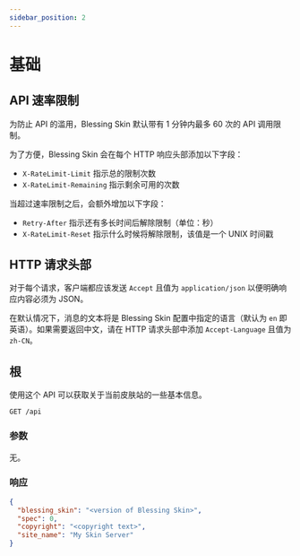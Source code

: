 ```yaml
---
sidebar_position: 2
---
```


# 基础

## API 速率限制

为防止 API 的滥用，Blessing Skin 默认带有 1 分钟内最多 60 次的 API 调用限制。

为了方便，Blessing Skin 会在每个 HTTP 响应头部添加以下字段：

- `X-RateLimit-Limit` 指示总的限制次数
- `X-RateLimit-Remaining` 指示剩余可用的次数

当超过速率限制之后，会额外增加以下字段：

- `Retry-After` 指示还有多长时间后解除限制（单位：秒）
- `X-RateLimit-Reset` 指示什么时候将解除限制，该值是一个 UNIX 时间戳

## HTTP 请求头部

对于每个请求，客户端都应该发送 `Accept` 且值为 `application/json` 以便明确响应内容必须为 JSON。

在默认情况下，消息的文本将是 Blessing Skin 配置中指定的语言（默认为 `en` 即英语）。如果需要返回中文，请在 HTTP 请求头部中添加 `Accept-Language` 且值为 `zh-CN`。

## 根

使用这个 API 可以获取关于当前皮肤站的一些基本信息。

```
GET /api
```

### 参数

无。

### 响应

```json
{
  "blessing_skin": "<version of Blessing Skin>",
  "spec": 0,
  "copyright": "<copyright text>",
  "site_name": "My Skin Server"
}
```
